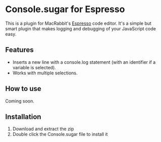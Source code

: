 # Console.sugar for Espresso
This is a plugin for MacRabbit's [Espresso](http://macrabbit.com/espresso/) code editor. It's a simple but smart plugin that makes logging and debugging of your JavaScript code easy.

## Features

- Inserts a new line with a console.log statement (with an identifier if a variable is selected).
- Works with multiple selections.

## How to use

Coming soon.

## Installation

1. Download and extract the zip
2. Double click the Console.sugar file to install it
